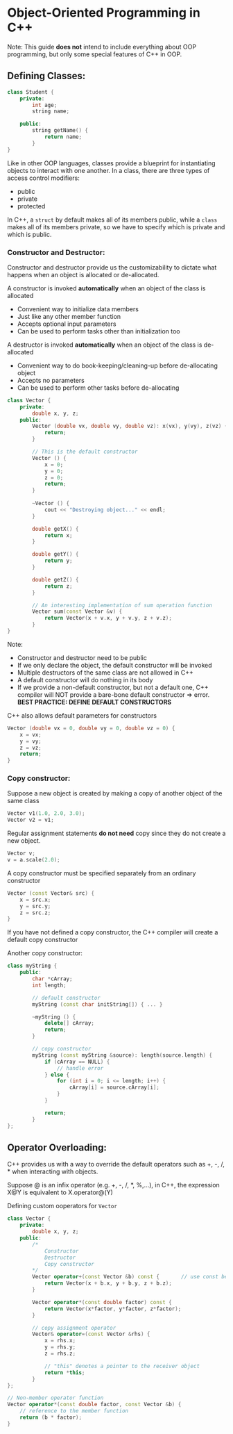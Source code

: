 # Object-Oriented Programming in C++

Note: This guide **does not** intend to include everything about OOP programming, but only some special features of C++ in OOP.

## Defining Classes:

```c++
class Student {
	private:
		int age;
		string name;

	public:
		string getName() {
			return name;
		}
}
```

Like in other OOP languages, classes provide a blueprint for instantiating objects to interact with one another. In a class, there are three types of access control modifiers:
* public
* private
* protected

In C++, a ```struct``` by default makes all of its members public, while a ```class``` makes all of its members private, so we have to specify which is private and which is public.

### Constructor and Destructor:

Constructor and destructor provide us the customizability to dictate what happens when an object is allocated or de-allocated.

A constructor is invoked **automatically** when an object of the class is allocated
* Convenient way to initialize data members
* Just like any other member function
 * Accepts optional input parameters
 * Can be used to perform tasks other than initialization too

A destructor is invoked **automatically** when an object of the class is de-allocated
* Convenient way to do book-keeping/cleaning-up before de-allocating object
* Accepts no parameters
* Can be used to perform other tasks before de-allocating

```c++
class Vector {
	private:
		double x, y, z;
	public:
		Vector (double vx, double vy, double vz): x(vx), y(vy), z(vz) {		// This is initialization list for constructor
			return;
		}

		// This is the default constructor
		Vector () {
			x = 0;
			y = 0;
			z = 0;
			return;
		}
	
		~Vector () {
			cout << "Destroying object..." << endl;
		}

		double getX() {
			return x;
		}

		double getY() {
			return y;
		}

		double getZ() {
			return z;
		}

		// An interesting implementation of sum operation function
		Vector sum(const Vector &v) {
			return Vector(x + v.x, y + v.y, z + v.z);
		}
}
```

Note:

* Constructor and destructor need to be public
* If we only declare the object, the default constructor will be invoked
* Multiple destructors of the same class are not allowed in C++
* A default constructor will do nothing in its body
* If we provide a non-default constructor, but not a default one, C++ compiler will NOT provide a bare-bone default constructor => error. **BEST PRACTICE: DEFINE DEFAULT CONSTRUCTORS**

C++ also allows default parameters for constructors

```c++
Vector (double vx = 0, double vy = 0, double vz = 0) {
	x = vx;
	y = vy;
	z = vz;
	return;
}
```

### Copy constructor:

Suppose a new object is created by making a copy of another object of the same class

```c++
Vector v1(1.0, 2.0, 3.0);
Vector v2 = v1;
```

Regular assignment statements **do not need** copy since they do not create a new object.

```c++
Vector v;
v = a.scale(2.0);
```

A copy constructor must be specified separately from an ordinary constructor

```c++
Vector (const Vector& src) {
	x = src.x;
	y = src.y;
	z = src.z;
}
```

If you have not defined a copy constructor, the C++ compiler will create a default copy constructor

Another copy constructor:

```c++
class myString {
	public:
		char *cArray;
		int length;

		// default constructor
		myString (const char initString[]) { ... } 

		~myString () {
			delete[] cArray;
			return;
		}

		// copy constructor
		myString (const myString &source): length(source.length) {
			if (cArray == NULL) {
				// handle error
			} else {
				for (int i = 0; i <= length; i++) {
					cArray[i] = source.cArray[i];
				}
			}

			return;
		}
};
```

## Operator Overloading:

C++ provides us with a way to override the default operators such as +, -, /, * when interacting with objects.

Suppose @ is an infix operator (e.g. +, -, /, *, %,...), in C++, the expression X@Y is equivalent to X.operator@(Y)

Defining custom ooperators for ```Vector```

```c++
class Vector {
	private:
		double x, y, z;
	public:
		/*
			Constructor
			Destructor
			Copy constructor
		*/
		Vector operator+(const Vector &b) const {		// use const because function cannot change the receiver object
			return Vector(x + b.x, y + b.y, z + b.z);
		}	

		Vector operator*(const double factor) const { 
			return Vector(x*factor, y*factor, z*factor);
		}

		// copy assignment operator
		Vector& operator=(const Vector &rhs) {
			x = rhs.x;
			y = rhs.y;
			z = rhs.z;

			// "this" denotes a pointer to the receiver object
			return *this;
		}
};

// Non-member operator function
Vector operator*(const double factor, const Vector &b) {
	// reference to the member function
	return (b * factor);
}
```